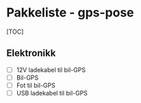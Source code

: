 # Pakkeliste - gps-pose
[TOC]
## Elektronikk
- [ ] 12V ladekabel til bil-GPS
- [ ] Bil-GPS
- [ ] Fot til bil-GPS
- [ ] USB ladekabel til bil-GPS
